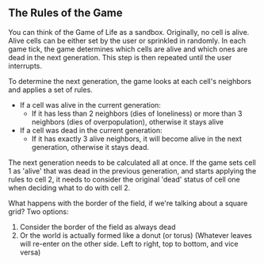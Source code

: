 ## The Rules of the Game

You can think of the Game of Life as a sandbox. Originally, no cell is alive. Alive cells can be either set by the user or sprinkled in randomly. In each game tick, the game determines which cells are alive and which ones are dead in the next generation. This step is then repeated until the user interrupts. 

To determine the next generation, the game looks at each cell's neighbors and applies a set of rules.
* If a cell was alive in the current generation:
  * If it has less than 2 neighbors (dies of loneliness) or more than 3 neighbors (dies of overpopulation), otherwise it stays alive
* If a cell was dead in the current generation:
  * If it has exactly 3 alive neighbors, it will become alive in the next generation, otherwise it stays dead.

The next generation needs to be calculated all at once. If the game sets cell 1 as 'alive' that was dead in the previous generation, and starts applying the rules to cell 2, it needs to consider the original 'dead' status of cell one when deciding what to do with cell 2.

What happens with the border of the field, if we're talking about a square grid? Two options:
1. Consider the border of the field as always dead
2. Or the world is actually formed like a donut (or torus)
  (Whatever leaves will re-enter on the other side. Left to right, top to bottom, and vice versa)